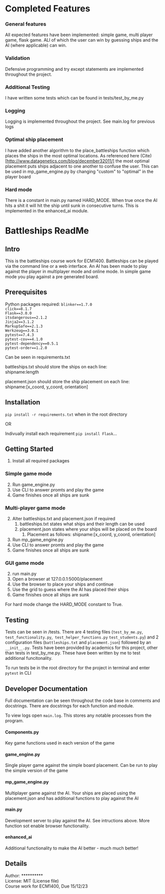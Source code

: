 # Completed Features

### General features
All expected features have been implemented: simple game, multi player game, flask game. ALl of which the user can win by guessing ships and the AI (where applicable) can win. 

### Validation
Defensive programming and try except statements are implemented throughout the project.

### Additional Testing
I have written some tests which can be found in tests/test_by_me.py

### Logging
Logging is implemented throughout the project. See main.log for previous logs

### Optimal ship placement
I have added another algorithm to the place_battleships function which places the ships in the most optimal locations. As referenced here (Cite)[http://www.datagenetics.com/blog/december32011/] the most optimal placement puts ships adjacent to one another to confuse the user. This can be used in mp_game_engine.py by changing "custom" to "optimal" in the player board

### Hard mode
There is a constant in main.py named HARD_MODE. When true once the AI hits a shit it will hit the ship until sunk in consecutive turns. This is implemented in the enhanced_ai module.

# Battleships ReadMe

## Intro
This is the battleships course work for ECM1400. Battleships can be played via the command line or a web interface. An AI has been made to play against the player in multiplayer mode and online mode. In simple game mode you play against a pre generated board. 

## Prerequisites

Python packages required:
`blinker==1.7.0` <br>
`click==8.1.7`<br>
`Flask==3.0.0`<br>
`itsdangerous==2.1.2` <br>
`Jinja2==3.1.2`<br>
`MarkupSafe==2.1.3`<br>
`Werkzeug==3.0.1`<br>
`pytest==7.4.3`<br>
`pytest-cov==4.1.0`<br>
`pytest-dependency==0.5.1`<br>
`pytest-order==1.2.0`<br>

Can be seen in requirements.txt

battleships.txt should store the ships on each line:<br>
shipname:length

placement.json should store the ship placement on each line:<br>
shipname:[x_coord, y_coord, orientation] 

## Installation

`pip install -r requirements.txt` when in the root directory

OR

Indivually install each requirement
`pip install Flask`...

## Getting Started
1. Install all required packages

### Simple game mode
2. Run game_engine.py
3. Use CLI to answer promts and play the game
4. Game finishes once all ships are sunk

### Multi-player game mode
2. Alter battleships.txt and placement.json if required
    1. battleships.txt states what ships and their length can be used
    2. placement.json states where your ships will be placed on the board
        1. Placement as follows: shipname:[x_coord, y_coord, orientation]
3. Run mp_game_engine.py
4. Use CLI to answer promts and play the game
5. Game finishes once all ships are sunk

### GUI game mode
2. run main.py
3. Open a browser at 127.0.0.1:5000/placement
4. Use the browser to place your ships and continue
5. Use the grid to guess where the AI has placed their ships
6. Game finishes once all ships are sunk

For hard mode change the HARD_MODE constant to True.

## Testing
Tests can be seen in /tests. There are 4 testing files (`test_by_me.py`, `test_functionality.py`,` test_helper_functions.py` `test_students.py`) and 2 configuration files (`battleships.txt` and `placement.json`) followed by an `__init__.py`. Tests have been provided by academics for this project, other than tests in test_by_me.py. These have been written by me to test additional funcitonality. 

To run tests be in the root directory for the project in terminal and enter `pytest` in CLI

## Developer Documentation
Full documentation can be seen throughout the code base in comments and docstrings. There are docstrings for each function and module. 
<!-- TODO sphinx documenation -->

To view logs open `main.log`. This stores any notable processes from the program.

#### Components.py
Key game functions used in each version of the game

#### game_engine.py
Single player game against the simple board placement. Can be run to play the simple version of the game

#### mp_game_engine.py
Multiplayer game against the AI. Your ships are placed using the placement.json and has additional functions to play against the AI

#### main.py
Development server to play against the AI. See intructions above. More function sot enable browser functionality.

#### enhanced_ai
Additional functionality to make the AI better - much much better!

## Details
Author: ********** <br>
License: MIT (License file)<br>
Course work for ECM1400, Due 15/12/23